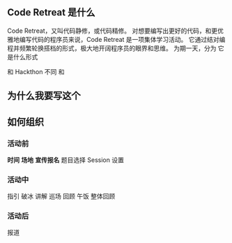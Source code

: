 ## Code Retreat 是什么
Code Retreat，又叫代码静修，或代码精修。
对想要编写出更好的代码，和更优雅地编写代码的程序员来说，Code Retreat 是一项集体学习活动。
它通过结对编程并频繁轮换搭档的形式，极大地开阔程序员的眼界和思维。
为期一天，分为
它是什么形式

和 Hackthon 不同
和
## 为什么我要写这个
## 如何组织
### 活动前
**时间**
**场地**
**宣传报名**
题目选择
Session 设置

### 活动中
指引
破冰
讲解
巡场
回顾
午饭
整体回顾

### 活动后
报道